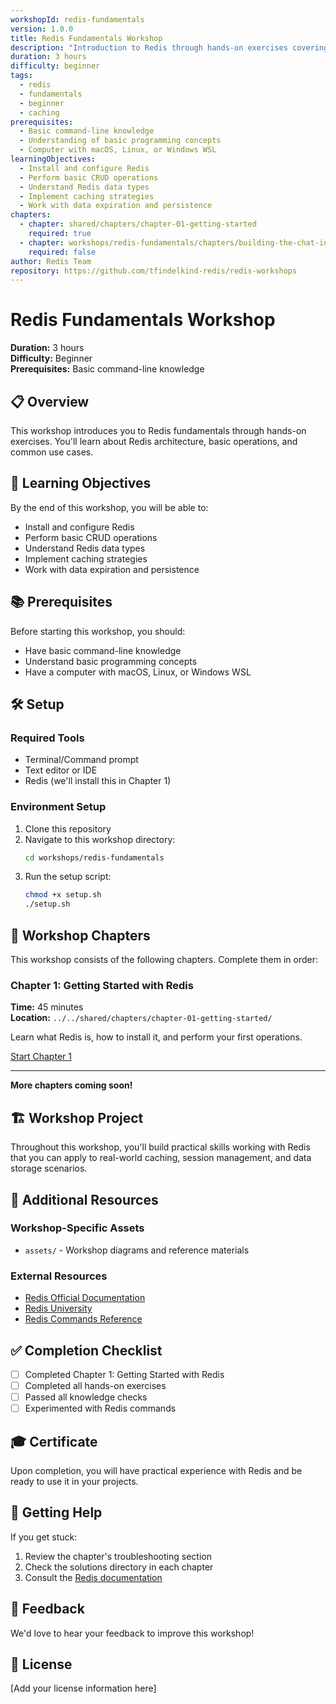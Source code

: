 ```yaml
---
workshopId: redis-fundamentals
version: 1.0.0
title: Redis Fundamentals Workshop
description: "Introduction to Redis through hands-on exercises covering architecture, operations, and common use cases"
duration: 3 hours
difficulty: beginner
tags:
  - redis
  - fundamentals
  - beginner
  - caching
prerequisites:
  - Basic command-line knowledge
  - Understanding of basic programming concepts
  - Computer with macOS, Linux, or Windows WSL
learningObjectives:
  - Install and configure Redis
  - Perform basic CRUD operations
  - Understand Redis data types
  - Implement caching strategies
  - Work with data expiration and persistence
chapters:
  - chapter: shared/chapters/chapter-01-getting-started
    required: true
  - chapter: workshops/redis-fundamentals/chapters/building-the-chat-interface
    required: false
author: Redis Team
repository: https://github.com/tfindelkind-redis/redis-workshops
---
```


# Redis Fundamentals Workshop

**Duration:** 3 hours  
**Difficulty:** Beginner  
**Prerequisites:** Basic command-line knowledge

## 📋 Overview

This workshop introduces you to Redis fundamentals through hands-on exercises. You'll learn about Redis architecture, basic operations, and common use cases.

## 🎯 Learning Objectives

By the end of this workshop, you will be able to:
- Install and configure Redis
- Perform basic CRUD operations
- Understand Redis data types
- Implement caching strategies
- Work with data expiration and persistence

## 📚 Prerequisites

Before starting this workshop, you should:
- Have basic command-line knowledge
- Understand basic programming concepts
- Have a computer with macOS, Linux, or Windows WSL

## 🛠️ Setup

### Required Tools
- Terminal/Command prompt
- Text editor or IDE
- Redis (we'll install this in Chapter 1)

### Environment Setup

1. Clone this repository
2. Navigate to this workshop directory:
   ```bash
   cd workshops/redis-fundamentals
   ```
3. Run the setup script:
   ```bash
   chmod +x setup.sh
   ./setup.sh
   ```

## 📖 Workshop Chapters

This workshop consists of the following chapters. Complete them in order:

### Chapter 1: Getting Started with Redis
**Time:** 45 minutes  
**Location:** `../../shared/chapters/chapter-01-getting-started/`

Learn what Redis is, how to install it, and perform your first operations.

[Start Chapter 1](../../shared/chapters/chapter-01-getting-started/README.md)

---

**More chapters coming soon!**

## 🏗️ Workshop Project

Throughout this workshop, you'll build practical skills working with Redis that you can apply to real-world caching, session management, and data storage scenarios.

## 📝 Additional Resources

### Workshop-Specific Assets
- `assets/` - Workshop diagrams and reference materials

### External Resources
- [Redis Official Documentation](https://redis.io/docs/)
- [Redis University](https://university.redis.com/)
- [Redis Commands Reference](https://redis.io/commands/)

## ✅ Completion Checklist

- [ ] Completed Chapter 1: Getting Started with Redis
- [ ] Completed all hands-on exercises
- [ ] Passed all knowledge checks
- [ ] Experimented with Redis commands

## 🎓 Certificate

Upon completion, you will have practical experience with Redis and be ready to use it in your projects.

## 🤝 Getting Help

If you get stuck:
1. Review the chapter's troubleshooting section
2. Check the solutions directory in each chapter
3. Consult the [Redis documentation](https://redis.io/docs/)

## 📧 Feedback

We'd love to hear your feedback to improve this workshop!

## 📄 License

[Add your license information here]
